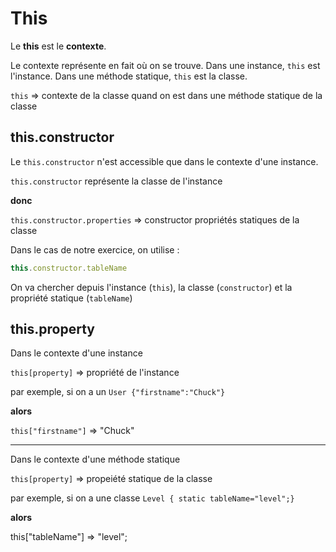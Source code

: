 # This

Le **this** est le **contexte**.

Le contexte représente en fait où on se trouve.
Dans une instance, `this` est l'instance.
Dans une méthode statique, `this` est la classe.

`this` ⇒ contexte de la classe quand on est dans une méthode statique de la classe

## this.constructor

Le `this.constructor` n'est accessible que dans le contexte d'une instance.

`this.constructor` représente la classe de l'instance

**donc**

`this.constructor.properties` ⇒ constructor propriétés statiques de la classe

Dans le cas de notre exercice, on utilise :

```js
this.constructor.tableName
```

On va chercher depuis l'instance (`this`), la classe (`constructor`) et la propriété statique (`tableName`)

## this.property

Dans le contexte d'une instance

`this[property]` => propriété de l'instance

par exemple, si on a un `User {"firstname":"Chuck"}`

**alors**

`this["firstname"]` => "Chuck"

-------------

Dans le contexte d'une méthode statique

`this[property]` ⇒ propeiété statique de la classe

par exemple, si on a une classe `Level { static tableName="level";}`

**alors**

this["tableName"] => "level";
